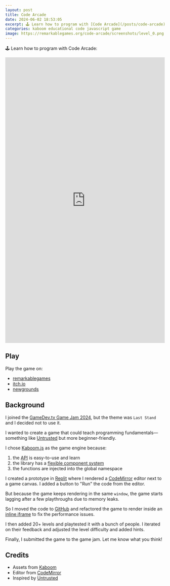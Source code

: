 ```yaml
---
layout: post
title: Code Arcade
date: 2024-06-02 18:53:05
excerpt: 🕹️ Learn how to program with [Code Arcade](/posts/code-arcade).
categories: kaboom educational code javascript game
image: https://remarkablegames.org/code-arcade/screenshots/level_0.png
---
```


🕹️ Learn how to program with Code Arcade:

<iframe src="https://remarkablegames.org/code-arcade/" frameBorder="0" width="100%" height="900" style="display: block; margin: 0 auto;"></iframe>

## Play

Play the game on:

- [remarkablegames](https://remarkablegames.org/code-arcade/)
- [itch.io](https://remarkablegames.itch.io/code-arcade)
- [newgrounds](https://www.newgrounds.com/portal/view/934247)

## Background

I joined the [GameDev.tv Game Jam 2024](https://itch.io/jam/gamedevtv-jam-2024), but the theme was `Last Stand` and I decided not to use it.

I wanted to create a game that could teach programming fundamentals—something like [Untrusted](https://alexnisnevich.github.io/untrusted/) but more beginner-friendly.

I chose [Kaboom.js](https://kaboomjs.com/) as the game engine because:

1. the [API](https://kaboomjs.com/#add) is easy-to-use and learn
2. the library has a [flexible component system](https://blog.replit.com/kaboom)
3. the functions are injected into the global namespace

I created a prototype in [Replit](https://replit.com/@remarkablemark/Code-Arcade) where I rendered a [CodeMirror](https://codemirror.net/) editor next to a game canvas. I added a button to "Run" the code from the editor.

But because the game keeps rendering in the same `window`, the game starts lagging after a few playthroughs due to memory leaks.

So I moved the code to [GitHub](https://github.com/remarkablegames/code-arcade) and refactored the game to render inside an [inline iframe](https://developer.mozilla.org/docs/Web/HTML/Element/iframe#srcdoc) to fix the performance issues.

I then added 20+ levels and playtested it with a bunch of people. I iterated on their feedback and adjusted the level difficulty and added hints.

Finally, I submitted the game to the game jam. Let me know what you think!

## Credits

- Assets from [Kaboom](https://kaboomjs.com/)
- Editor from [CodeMirror](https://codemirror.net/)
- Inspired by [Untrusted](https://alexnisnevich.github.io/untrusted/)
